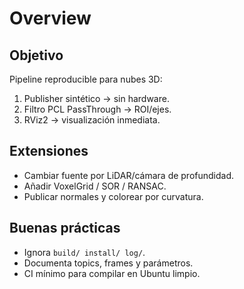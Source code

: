 # Overview

## Objetivo
Pipeline reproducible para nubes 3D:
1) Publisher sintético → sin hardware.
2) Filtro PCL PassThrough → ROI/ejes.
3) RViz2 → visualización inmediata.

## Extensiones
- Cambiar fuente por LiDAR/cámara de profundidad.
- Añadir VoxelGrid / SOR / RANSAC.
- Publicar normales y colorear por curvatura.

## Buenas prácticas
- Ignora `build/ install/ log/`.
- Documenta topics, frames y parámetros.
- CI mínimo para compilar en Ubuntu limpio.
